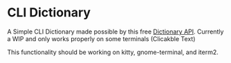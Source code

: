 # CLI Dictionary
A Simple CLI Dictionary made possible by this free [Dictionary API](https://dictionaryapi.dev/). Currently a WIP and only works properly on some terminals (Clicakble Text)

This functionality should be working on kitty, gnome-terminal, and iterm2.